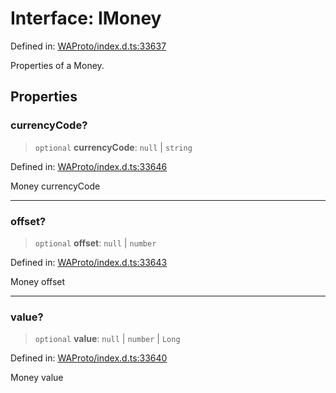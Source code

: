 # Interface: IMoney

Defined in: [WAProto/index.d.ts:33637](https://github.com/Fokusdotid/Baileys/blob/abcb8d9f2160683543784d4a7641ec0f8c55ed7e/WAProto/index.d.ts#L33637)

Properties of a Money.

## Properties

### currencyCode?

> `optional` **currencyCode**: `null` \| `string`

Defined in: [WAProto/index.d.ts:33646](https://github.com/Fokusdotid/Baileys/blob/abcb8d9f2160683543784d4a7641ec0f8c55ed7e/WAProto/index.d.ts#L33646)

Money currencyCode

***

### offset?

> `optional` **offset**: `null` \| `number`

Defined in: [WAProto/index.d.ts:33643](https://github.com/Fokusdotid/Baileys/blob/abcb8d9f2160683543784d4a7641ec0f8c55ed7e/WAProto/index.d.ts#L33643)

Money offset

***

### value?

> `optional` **value**: `null` \| `number` \| `Long`

Defined in: [WAProto/index.d.ts:33640](https://github.com/Fokusdotid/Baileys/blob/abcb8d9f2160683543784d4a7641ec0f8c55ed7e/WAProto/index.d.ts#L33640)

Money value
